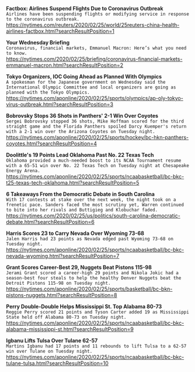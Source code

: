 **Factbox: Airlines Suspend Flights Due to Coronavirus Outbreak**\
`Airlines have been suspending flights or modifying service in response to the coronavirus outbreak.`\
https://nytimes.com/reuters/2020/02/25/world/25reuters-china-health-airlines-factbox.html?searchResultPosition=1

**Your Wednesday Briefing**\
`Coronavirus, financial markets, Emmanuel Macron: Here’s what you need to know.`\
https://nytimes.com/2020/02/25/briefing/coronavirus-financial-markets-emmanuel-macron.html?searchResultPosition=2

**Tokyo Organizers, IOC Going Ahead as Planned With Olympics**\
`A spokesman for the Japanese government on Wednesday said the International Olympic Committee and local organizers are going as planned with the Tokyo Olympics.`\
https://nytimes.com/aponline/2020/02/25/sports/olympics/ap-oly-tokyo-virus-outbreak.html?searchResultPosition=3

**Bobrovsky Stops 36 Shots in Panthers' 2-1 Win Over Coyotes**\
`Sergei Bobrovsky stopped 36 shots, Mike Hoffman scored for the third straight game and the Florida Panthers spoiled Darcy Kuemper's return with a 2-1 win over the Arizona Coyotes on Tuesday night.`\
https://nytimes.com/aponline/2020/02/25/sports/hockey/bc-hkn-panthers-coyotes.html?searchResultPosition=4

**Doolittle's 19 Points Lead Oklahoma Past No. 22 Texas Tech**\
`Oklahoma provided a much-needed boost to its NCAA Tournament resume with a 65-51 win over No. 22 Texas Tech on Tuesday night at Chesapeake Energy Arena.`\
https://nytimes.com/aponline/2020/02/25/sports/ncaabasketball/bc-bkc-t25-texas-tech-oklahoma.html?searchResultPosition=5

**6 Takeaways From the Democratic Debate in South Carolina**\
`With 17 contests at stake over the next week, the night took on a frenetic pace. Sanders faced the most scrutiny yet, Warren continued to bite into her rivals and Buttigieg and Klobuchar faded.`\
https://nytimes.com/2020/02/25/us/politics/south-carolina-democratic-debate.html?searchResultPosition=6

**Harris Scores 23 to Carry Nevada Over Wyoming 73-68**\
`Jalen Harris had 23 points as Nevada edged past Wyoming 73-68 on Tuesday night.`\
https://nytimes.com/aponline/2020/02/25/sports/ncaabasketball/bc-bkc-nevada-wyoming.html?searchResultPosition=7

**Grant Scores Career-Best 29, Nuggets Beat Pistons 115-98**\
`Jerami Grant scored a career-high 29 points and Nikola Jokic had a season-best four steals to help the healthy Denver Nuggets beat the Detroit Pistons 115-98 on Tuesday night.`\
https://nytimes.com/aponline/2020/02/25/sports/basketball/bc-bkn-pistons-nuggets.html?searchResultPosition=8

**Perry Double-Double Helps Mississippi St. Top Alabama 80-73**\
`Reggie Perry scored 21 points and Tyson Carter added 19 as Mississippi State held off Alabama 80-73 on Tuesday night.`\
https://nytimes.com/aponline/2020/02/25/sports/ncaabasketball/bc-bkc-alabama-mississippi-st.html?searchResultPosition=9

**Igbanu Lifts Tulsa Over Tulane 62-57**\
`Martins Igbanu had 17 points and 11 rebounds to lift Tulsa to a 62-57 win over Tulane on Tuesday night.`\
https://nytimes.com/aponline/2020/02/25/sports/ncaabasketball/bc-bkc-tulane-tulsa.html?searchResultPosition=10

